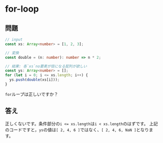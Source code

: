 # for-loop

## 問題

```ts
// input
const xs: Array<number> = [1, 2, 3];

// 変換
const double = (n: number): number => n * 2;

// 結果: 各`xs`no要素が倍になる配列が欲しい
const ys: Array<number> = [];
for (let i = 0; i <= xs.length; i++) {
  ys.push(double(xs[i]));
}
```

`for`ループは正しいですか？

## 答え

正しくないです。条件部分の`i <= xs.length`は`i < xs.length`のはずです。
上記のコードですと，`ys`の値は`[ 2, 4, 6 ]`ではなく、`[ 2, 4, 6, NaN ]`となります。
